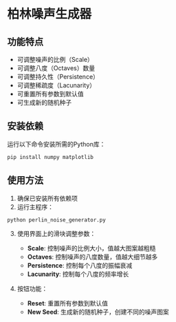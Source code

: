 # 柏林噪声生成器

## 功能特点

- 可调整噪声的比例（Scale）
- 可调整八度（Octaves）数量
- 可调整持久性（Persistence）
- 可调整稀疏度（Lacunarity）
- 可重置所有参数到默认值
- 可生成新的随机种子

## 安装依赖

运行以下命令安装所需的Python库：

```bash
pip install numpy matplotlib
```

## 使用方法

1. 确保已安装所有依赖项
2. 运行主程序：

```bash
python perlin_noise_generator.py
```

3. 使用界面上的滑块调整参数：
   - **Scale**: 控制噪声的比例大小，值越大图案越粗糙
   - **Octaves**: 控制噪声的八度数量，值越大细节越多
   - **Persistence**: 控制每个八度的振幅衰减
   - **Lacunarity**: 控制每个八度的频率增长

4. 按钮功能：
   - **Reset**: 重置所有参数到默认值
   - **New Seed**: 生成新的随机种子，创建不同的噪声图案